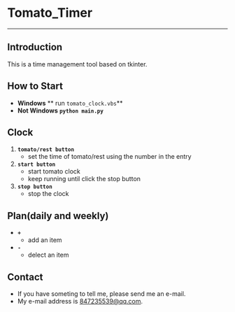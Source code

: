 # Tomato_Timer

---

## Introduction

This is a time management tool based on tkinter.


## How to Start

* **Windows**
    ** run ``tomato_clock.vbs``**
* **Not Windows**
    **``python main.py``**


## Clock

1. **``tomato/rest button``**
	* set the time of tomato/rest using the number in the entry
2. **``start button``**
	* start tomato clock
	* keep running until click the stop button
3. **``stop button``**
	* stop the clock


## Plan(daily and weekly)

* **``+``**
	* add an item
* **``-``**
	* delect an item


## Contact

* If you have someting to tell me, please send me an e-mail.
* My e-mail address is <847235539@qq.com>.